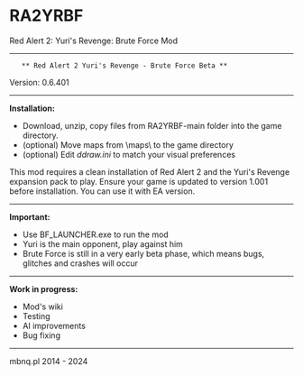 # RA2YRBF
Red Alert 2: Yuri's Revenge: Brute Force Mod

***********************************************************************
	   ** Red Alert 2 Yuri's Revenge - Brute Force Beta **
Version: 0.6.401
***********************************************************************


**Installation:**

- Download, unzip, copy files from RA2YRBF-main folder into the game directory.
- (optional) Move maps from \maps\ to the game directory
- (optional) Edit *ddraw.ini* to match your visual preferences

This mod requires a clean installation of Red Alert 2 and the Yuri's Revenge expansion pack to play.
Ensure your game is updated to version 1.001 before installation. 
You can use it with EA version.


***********************************************************************
**Important:**

- Use BF_LAUNCHER.exe to run the mod
- Yuri is the main opponent, play against him
- Brute Force is still in a very early beta phase, which means bugs, glitches and crashes will occur

***********************************************************************
**Work in progress:**
- Mod's wiki
- Testing
- AI improvements
- Bug fixing


***********************************************************************
mbnq.pl 2014 - 2024
